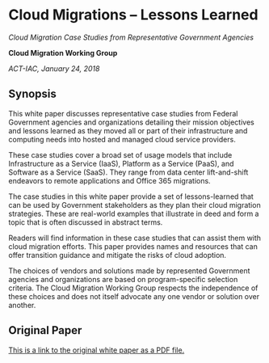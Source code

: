 # Cloud Migrations &ndash; Lessons Learned

_Cloud Migration Case Studies from Representative Government Agencies_

**Cloud Migration Working Group**

_ACT-IAC, January 24, 2018_

## Synopsis

This white paper discusses representative case studies from Federal Government agencies and organizations detailing their mission objectives and lessons learned as they moved all or part of their infrastructure and computing needs into hosted and managed cloud service providers.

These case studies cover a broad set of usage models that include Infrastructure as a Service (IaaS), Platform as a Service (PaaS), and Software as a Service (SaaS). They range from data center lift-and-shift endeavors to remote applications and Office 365 migrations.

The case studies in this white paper provide a set of lessons-learned that can be used by Government stakeholders as they plan their cloud migration strategies. These are real-world examples that illustrate in deed and form a topic that is often discussed in abstract terms.

Readers will find information in these case studies that can assist them with cloud migration efforts. This paper provides names and resources that can offer transition guidance and mitigate the risks of cloud adoption.

The choices of vendors and solutions made by represented Government agencies and organizations are based on program-specific selection criteria. The Cloud Migration Working Group respects the independence of these choices and does not itself advocate any one vendor or solution over another.

## Original Paper

[This is a link to the original white paper as a PDF file.](paper.pdf)
